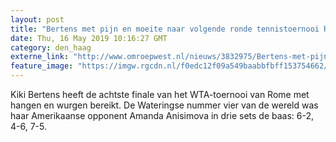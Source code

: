 ```yaml
---
layout: post
title: "Bertens met pijn en moeite naar volgende ronde tennistoernooi Rome"
date: Thu, 16 May 2019 10:16:27 GMT
category: den_haag
externe_link: "http://www.omroepwest.nl/nieuws/3832975/Bertens-met-pijn-en-moeite-naar-volgende-ronde-tennistoernooi-Rome"
feature_image: "https://imgw.rgcdn.nl/f0edc12f09a549baabbfbff153754662/opener/3816142.jpg"
---
```


Kiki Bertens heeft de achtste finale van het WTA-toernooi van Rome met hangen en wurgen bereikt. De Wateringse nummer vier van de wereld was haar Amerikaanse opponent Amanda Anisimova in drie sets de baas: 6-2, 4-6, 7-5.
